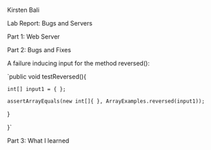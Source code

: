 Kirsten Bali

Lab Report: Bugs and Servers


Part 1: Web Server


Part 2: Bugs and Fixes

A failure inducing input for the method reversed():

`public void testReversed(){

    int[] input1 = { };
    
    assertArrayEquals(new int[]{ }, ArrayExamples.reversed(input1));
    
  }
  
}`

Part 3: What I learned
